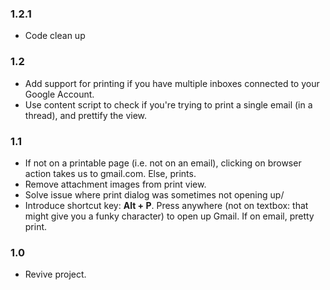 ### 1.2.1
- Code clean up

### 1.2
- Add support for printing if you have multiple inboxes connected to your Google Account.
- Use content script to check if you're trying to print a single email (in a thread), and prettify the view.

### 1.1
- If not on a printable page (i.e. not on an email), clicking on browser action takes us to gmail.com. Else, prints.
- Remove attachment images from print view.
- Solve issue where print dialog was sometimes not opening up/
- Introduce shortcut key: **Alt + P**. Press anywhere (not on textbox: that might give you a funky character) to open up Gmail. If on email, pretty print.

### 1.0
- Revive project.
